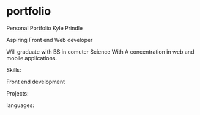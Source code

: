 # portfolio
 Personal Portfolio
 Kyle Prindle

Aspiring Front end Web developer

Will graduate with BS in comuter Science With A concentration in web and mobile applications.

Skills:

Front end development

Projects:

languages:
